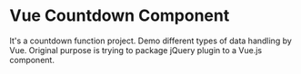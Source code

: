 # Vue Countdown Component

It's a countdown function project.
Demo different types of data handling by Vue.
Original purpose is trying to package jQuery plugin to a Vue.js component.